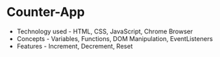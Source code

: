 # Counter-App

* Technology used - HTML, CSS, JavaScript, Chrome Browser
* Concepts - Variables, Functions, DOM Manipulation, EventListeners
* Features - Increment, Decrement, Reset 
